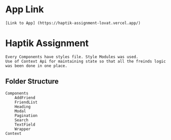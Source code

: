# App Link
    [Link to App] (https://haptik-assignment-lovat.vercel.app/)
# Haptik Assignment
    Every Components have styles file. Style Modules was used.
    Use of Context Api for maintaining state so that all the freinds logic was been done in one place.
## Folder Structure
    Components
        AddFriend
        FriendList
        Heading
        Modal
        Pagination
        Search
        TextField
        Wrapper
    Context
